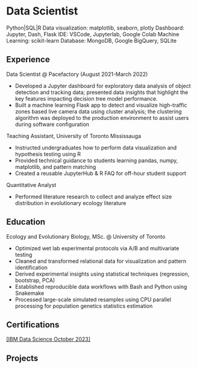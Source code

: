 # Data Scientist
Python|SQL|R
Data visualization: matplotlib, seaborn, plotly
Dashboard: Jupyter, Dash, Flask
IDE: VSCode, Jupyterlab, Google Colab
Machine Learning: scikit-learn
Database: MongoDB, Google BigQuery, SQLite

## Experience
Data Scientist @ Pacefactory (August 2021-March 2022)
- Developed a Jupyter dashboard for exploratory data analysis of object detection and tracking data; presented data insights that highlight the key features impacting decision tree model performance.
- Built a machine learning Flask app to detect and visualize high-traffic zones based live camera data using cluster analysis; the clustering algorithm was deployed to the production environment to assist users during software configuration
  
Teaching Assistant, University of Toronto Mississauga
- Instructed undergraduates how to perform data visualization and hypothesis testing using R
- Provided technical guidance to students learning pandas, numpy, matplotlib, and pattern matching
- Created a reusable JupyterHub & R FAQ for off-hour student support

Quantitative Analyst
- Performed literature research to collect and analyze effect size distribution in evolutionary ecology literature
  
## Education
Ecology and Evolutionary Biology, MSc. @ University of Toronto
- Optimized wet lab experimental protocols via A/B and multivariate testing
- Cleaned and transformed relational data for visualization and pattern identification
- Derived experimental insights using statistical techniques (regression, bootstrap, PCA)
- Established reproducible data workflows with Bash and Python using Snakemake
- Processed large-scale simulated resamples using CPU parallel processing for population genetics statistics estimation

## Certifications
[[IBM Data Science October 2023]](https://www.coursera.org/account/accomplishments/specialization/certificate/LZ6FZXCXQKM3)

## Projects

